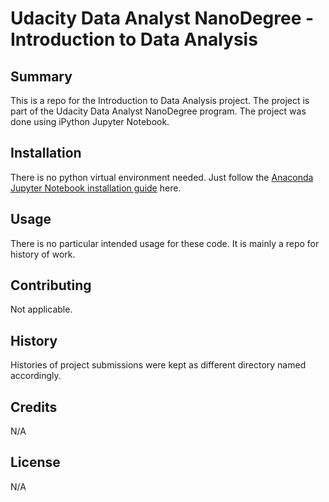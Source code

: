 

# Udacity Data Analyst NanoDegree - Introduction to Data Analysis

## Summary
This is a repo for the Introduction to Data Analysis project.  The project is part of the Udacity Data Analyst NanoDegree program.  The project was done using iPython Jupyter Notebook.  


## Installation

There is no python virtual environment needed.  Just follow the [Anaconda Jupyter Notebook installation guide](https://jupyter.readthedocs.io/en/latest/install.html) here.  

## Usage

There is no particular intended usage for these code.  It is mainly a repo for history of work.

## Contributing

Not applicable.

## History

Histories of project submissions were kept as different directory named accordingly.  

## Credits

N/A

## License

N/A
